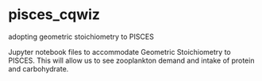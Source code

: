 # pisces_cqwiz
adopting geometric stoichiometry to PISCES

Jupyter notebook files to accommodate Geometric Stoichiometry to PISCES. This will allow us to see zooplankton demand and intake of protein and carbohydrate. 
